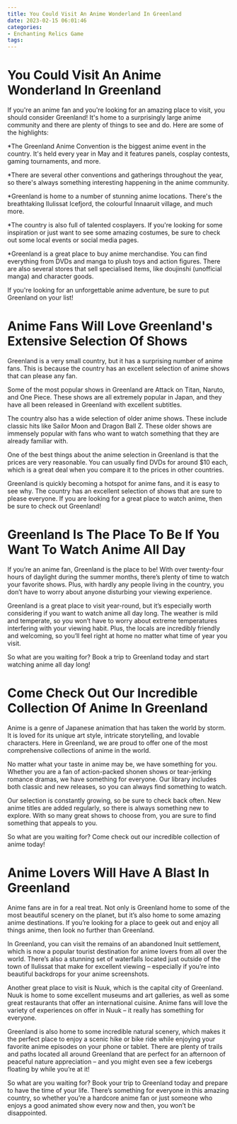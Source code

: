 ```yaml
---
title: You Could Visit An Anime Wonderland In Greenland
date: 2023-02-15 06:01:46
categories:
- Enchanting Relics Game
tags:
---
```



#  You Could Visit An Anime Wonderland In Greenland

If you're an anime fan and you're looking for an amazing place to visit, you should consider Greenland! It's home to a surprisingly large anime community and there are plenty of things to see and do. Here are some of the highlights:

*The Greenland Anime Convention is the biggest anime event in the country. It's held every year in May and it features panels, cosplay contests, gaming tournaments, and more.

*There are several other conventions and gatherings throughout the year, so there's always something interesting happening in the anime community.

*Greenland is home to a number of stunning anime locations. There's the breathtaking Ilulissat Icefjord, the colourful Innaaruit village, and much more.

*The country is also full of talented cosplayers. If you're looking for some inspiration or just want to see some amazing costumes, be sure to check out some local events or social media pages.

*Greenland is a great place to buy anime merchandise. You can find everything from DVDs and manga to plush toys and action figures. There are also several stores that sell specialised items, like doujinshi (unofficial manga) and character goods.

If you're looking for an unforgettable anime adventure, be sure to put Greenland on your list!

#  Anime Fans Will Love Greenland's Extensive Selection Of Shows

Greenland is a very small country, but it has a surprising number of anime fans. This is because the country has an excellent selection of anime shows that can please any fan.

Some of the most popular shows in Greenland are Attack on Titan, Naruto, and One Piece. These shows are all extremely popular in Japan, and they have all been released in Greenland with excellent subtitles.

The country also has a wide selection of older anime shows. These include classic hits like Sailor Moon and Dragon Ball Z. These older shows are immensely popular with fans who want to watch something that they are already familiar with.

One of the best things about the anime selection in Greenland is that the prices are very reasonable. You can usually find DVDs for around $10 each, which is a great deal when you compare it to the prices in other countries.

Greenland is quickly becoming a hotspot for anime fans, and it is easy to see why. The country has an excellent selection of shows that are sure to please everyone. If you are looking for a great place to watch anime, then be sure to check out Greenland!

#  Greenland Is The Place To Be If You Want To Watch Anime All Day

If you’re an anime fan, Greenland is the place to be! With over twenty-four hours of daylight during the summer months, there’s plenty of time to watch your favorite shows. Plus, with hardly any people living in the country, you don’t have to worry about anyone disturbing your viewing experience.

Greenland is a great place to visit year-round, but it’s especially worth considering if you want to watch anime all day long. The weather is mild and temperate, so you won’t have to worry about extreme temperatures interfering with your viewing habit. Plus, the locals are incredibly friendly and welcoming, so you’ll feel right at home no matter what time of year you visit.

So what are you waiting for? Book a trip to Greenland today and start watching anime all day long!

#  Come Check Out Our Incredible Collection Of Anime In Greenland

Anime is a genre of Japanese animation that has taken the world by storm. It is loved for its unique art style, intricate storytelling, and lovable characters. Here in Greenland, we are proud to offer one of the most comprehensive collections of anime in the world.

No matter what your taste in anime may be, we have something for you. Whether you are a fan of action-packed shonen shows or tear-jerking romance dramas, we have something for everyone. Our library includes both classic and new releases, so you can always find something to watch.

Our selection is constantly growing, so be sure to check back often. New anime titles are added regularly, so there is always something new to explore. With so many great shows to choose from, you are sure to find something that appeals to you.

So what are you waiting for? Come check out our incredible collection of anime today!

#  Anime Lovers Will Have A Blast In Greenland

Anime fans are in for a real treat. Not only is Greenland home to some of the most beautiful scenery on the planet, but it’s also home to some amazing anime destinations. If you’re looking for a place to geek out and enjoy all things anime, then look no further than Greenland.

In Greenland, you can visit the remains of an abandoned Inuit settlement, which is now a popular tourist destination for anime lovers from all over the world. There’s also a stunning set of waterfalls located just outside of the town of Ilulissat that make for excellent viewing – especially if you’re into beautiful backdrops for your anime screenshots.

Another great place to visit is Nuuk, which is the capital city of Greenland. Nuuk is home to some excellent museums and art galleries, as well as some great restaurants that offer an international cuisine. Anime fans will love the variety of experiences on offer in Nuuk – it really has something for everyone.

Greenland is also home to some incredible natural scenery, which makes it the perfect place to enjoy a scenic hike or bike ride while enjoying your favorite anime episodes on your phone or tablet. There are plenty of trails and paths located all around Greenland that are perfect for an afternoon of peaceful nature appreciation – and you might even see a few icebergs floating by while you’re at it!

So what are you waiting for? Book your trip to Greenland today and prepare to have the time of your life. There’s something for everyone in this amazing country, so whether you’re a hardcore anime fan or just someone who enjoys a good animated show every now and then, you won’t be disappointed.